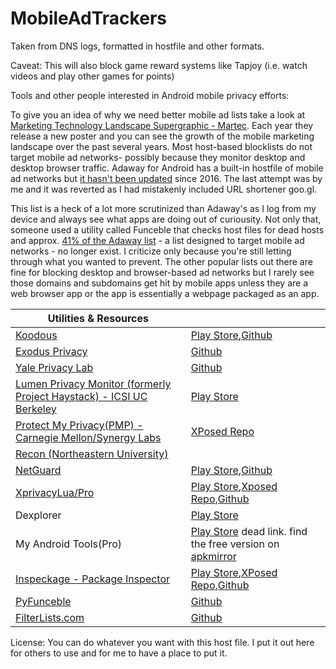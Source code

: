 # MobileAdTrackers
Taken from DNS logs, formatted in hostfile and other formats.

Caveat: This will also block game reward systems like Tapjoy (i.e. watch videos and play other games for points)

Tools and other people interested in Android mobile privacy efforts:

To give you an idea of why we need better mobile ad lists take a look at [Marketing Technology Landscape Supergraphic - Martec](https://chiefmartec.com/2018/04/marketing-technology-landscape-supergraphic-2018/).  Each year they release a new poster and you can see the growth of the mobile marketing landscape over the past several years.  Most host-based blocklists do not target mobile ad networks- possibly because they monitor desktop and desktop browser traffic.  Adaway for Android has a built-in hostfile of mobile ad networks but [it hasn't been updated](https://github.com/AdAway/adaway.github.io/commits/master/hosts.txt) since 2016.  The last attempt was by me and it was reverted as I had mistakenly included URL shortener goo.gl.

This list is a heck of a lot more scrutinized than Adaway's as I log from my device and always see what apps are doing out of curiousity.  Not only that, someone used a utility called Funceble that checks host files for dead hosts and approx. [41% of the Adaway list](https://github.com/AdAway/adaway.github.io/pull/8) - a list designed to target mobile ad networks - no longer exist.  I criticize only because you're still letting through what you wanted to prevent.  The other popular lists out there are fine for blocking desktop and browser-based ad networks but I rarely see those domains and subdomains get hit by mobile apps unless they are a web browser app or the app is essentially a webpage packaged as an app.


|Utilities & Resources||
|---|---|
|[Koodous](https://koodous.com/apks)|[Play Store](https://play.google.com/store/apps/details?id=com.koodous.android),[Github](https://github.com/Koodous)|
|[Exodus Privacy](https://exodus-privacy.eu.org/)|[Github](https://github.com/Exodus-Privacy)|
|[Yale Privacy Lab](https://privacylab.yale.edu)|[Github](https://github.com/YalePrivacyLab)|
|[Lumen Privacy Monitor (formerly Project Haystack) - ICSI UC Berkeley](https://www.haystack.mobi/)|[Play Store](https://play.google.com/store/apps/details?id=edu.berkeley.icsi.haystack)|
|[Protect My Privacy(PMP) - Carnegie Mellon/Synergy Labs](http://www.android.protectmyprivacy.org)|[XPosed Repo](http://repo.xposed.info/module/org.synergylabs.pmpandroid)|
|[Recon (Northeastern University)](https://recon.meddle.mobi)|
|[NetGuard](https://www.netguard.me/)|[Play Store](https://play.google.com/store/apps/details?id=eu.faircode.netguard),[Github](https://github.com/M66B/NetGuard)|
|[XprivacyLua/Pro](https://lua.xprivacy.eu/)|[Play Store](https://play.google.com/store/apps/details?id=eu.faircode.xlua.pro),[Xposed Repo](http://repo.xposed.info/module/eu.faircode.xlua),[Github](https://github.com/M66B/XPrivacyLua)|
|Dexplorer|[Play Store](https://play.google.com/store/apps/details?id=com.dexplorer)|
|My Android Tools(Pro)|[Play Store](https://play.google.com/store/apps/details?id=cn.wq.myandroidtoolspro) dead link. find the free version on [apkmirror](https://www.apkmirror.com/apk/wangqi/my-android-tools/)|
|[Inspeckage - Package Inspector](http://ac-pm.github.io/Inspeckage/)|[Play Store](https://play.google.com/store/apps/details?id=mobi.acpm.inspeckage),[XPosed Repo](http://repo.xposed.info/module/mobi.acpm.inspeckage),[Github](https://github.com/ac-pm/Inspeckage)|
|[PyFunceble](https://funilrys.github.io/PyFunceble/)|[Github](https://github.com/funilrys/PyFunceble)|
|[FilterLists.com](https://filterlists.com)|[Github](https://github.com/collinbarrett/FilterLists)|

License: You can do whatever you want with this host file.  I put it out here for others to use and for me to have a place to put it.
